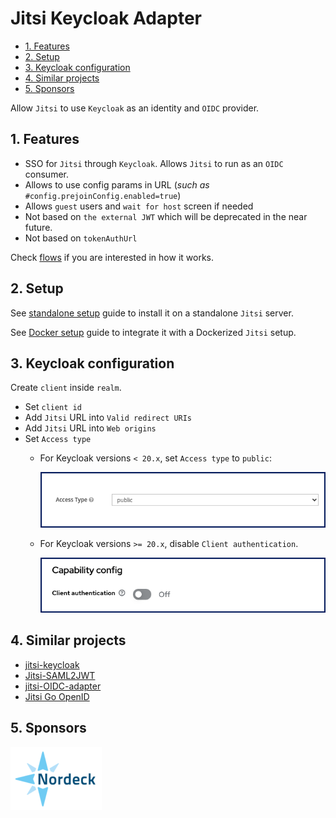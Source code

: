 # Jitsi Keycloak Adapter

- [1. Features](#1-features)
- [2. Setup](#2-setup)
- [3. Keycloak configuration](#3-keycloak-configuration)
- [4. Similar projects](#4-similar-projects)
- [5. Sponsors](#5-sponsors)

Allow `Jitsi` to use `Keycloak` as an identity and `OIDC` provider.

## 1. Features

- SSO for `Jitsi` through `Keycloak`. Allows `Jitsi` to run as an `OIDC`
  consumer.
- Allows to use config params in URL (_such as_
  `#config.prejoinConfig.enabled=true`)
- Allows `guest` users and `wait for host` screen if needed
- Not based on `the external JWT` which will be deprecated in the near future.
- Not based on `tokenAuthUrl`

Check [flows](./docs/flows.txt) if you are interested in how it works.

## 2. Setup

See [standalone setup](./docs/setup-standalone.md) guide to install it on a
standalone `Jitsi` server.

See [Docker setup](./docs/setup-docker.md) guide to integrate it with a
Dockerized `Jitsi` setup.

## 3. Keycloak configuration

Create `client` inside `realm`.

- Set `client id`
- Add `Jitsi` URL into `Valid redirect URIs`
- Add `Jitsi` URL into `Web origins`
- Set `Access type`
  - For Keycloak versions `< 20.x`, set `Access type` to `public`:

    ![Screenshot Keycloak pre-20](docs/images/keycloak-pre-20.png)

  - For Keycloak versions `>= 20.x`, disable `Client authentication`.

    ![Screenshot Keycloak 20](docs/images/keycloak-20.png)

## 4. Similar projects

- [jitsi-keycloak](https://github.com/D3473R/jitsi-keycloak)
- [Jitsi-SAML2JWT](https://github.com/Renater/Jitsi-SAML2JWT)
- [jitsi-OIDC-adapter](https://github.com/aadpM2hhdixoJm3u/jitsi-OIDC-adapter)
- [Jitsi Go OpenID](https://github.com/mod242/jitsi-go-openid)

## 5. Sponsors

[![Nordeck](docs/images/nordeck.png)](https://nordeck.net/)
